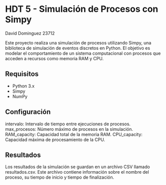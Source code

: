# HDT 5 - Simulación de Procesos con Simpy
David Dominguez 23712

Este proyecto realiza una simulación de procesos utilizando Simpy, una biblioteca de simulación de eventos discretos en Python. El objetivo es modelar el comportamiento de un sistema computacional con procesos que acceden a recursos como memoria RAM y CPU.

## Requisitos

- Python 3.x
- Simpy
- NumPy

## Configuración
intervalo: Intervalo de tiempo entre ejecuciones de procesos.
max_procesos: Número máximo de procesos en la simulación.
RAM_capacity: Capacidad total de la memoria RAM.
CPU_capacity: Capacidad máxima de procesamiento de la CPU.

## Resultados
Los resultados de la simulación se guardan en un archivo CSV llamado resultados.csv. Este archivo contiene información sobre el nombre del proceso, su tiempo de inicio y tiempo de finalización.
